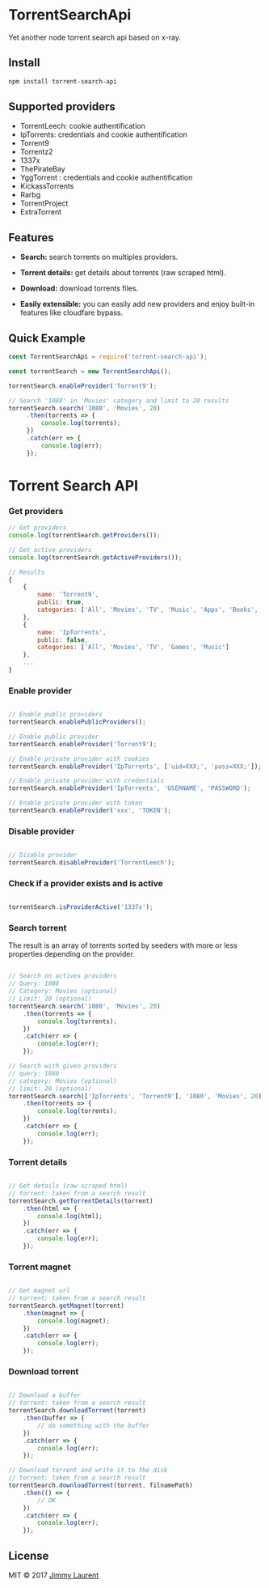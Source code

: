 # TorrentSearchApi

Yet another node torrent search api based on x-ray.

## Install

```bash
npm install torrent-search-api
```

## Supported providers

- TorrentLeech: cookie authentification
- IpTorrents: credentials and cookie authentification
- Torrent9
- Torrentz2
- 1337x
- ThePirateBay
- YggTorrent : credentials and cookie authentification
- KickassTorrents
- Rarbg
- TorrentProject
- ExtraTorrent

## Features

- **Search:** search torrents on multiples providers.

- **Torrent details:** get details about torrents (raw scraped html).

- **Download:** download torrents files.

- **Easily extensible:** you can easily add new providers and enjoy built-in features like cloudfare bypass.
 

## Quick Example

```js
const TorrentSearchApi = require('torrent-search-api');

const torrentSearch = new TorrentSearchApi();

torrentSearch.enableProvider('Torrent9');

// Search '1080' in 'Movies' category and limit to 20 results
torrentSearch.search('1080', 'Movies', 20)
     .then(torrents => {
         console.log(torrents);
     })
     .catch(err => {
         console.log(err);
     });
```

# Torrent Search API

### Get providers

```js
// Get providers
console.log(torrentSearch.getProviders());

// Get active providers
console.log(torrentSearch.getActiveProviders());

// Results
{
    {
        name: 'Torrent9',
        public: true,
        categories: ['All', 'Movies', 'TV', 'Music', 'Apps', 'Books', 'Top100']
    },
    {
        name: 'IpTorrents',
        public: false,
        categories: ['All', 'Movies', 'TV', 'Games', 'Music']
    },
    ...
}

```

### Enable provider

```js

// Enable public providers
torrentSearch.enablePublicProviders();

// Enable public provider
torrentSearch.enableProvider('Torrent9');

// Enable private provider with cookies
torrentSearch.enableProvider('IpTorrents', ['uid=XXX;', 'pass=XXX;']);

// Enable private provider with credentials
torrentSearch.enableProvider('IpTorrents', 'USERNAME', 'PASSWORD');

// Enable private provider with token
torrentSearch.enableProvider('xxx', 'TOKEN');

```

### Disable provider

```js

// Disable provider
torrentSearch.disableProvider('TorrentLeech');

```

### Check if a provider exists and is active

```js

torrentSearch.isProviderActive('1337x');

```

### Search torrent

The result is an array of torrents sorted by seeders with more or less properties depending on the provider.

```js

// Search on actives providers
// Query: 1080
// Category: Movies (optional)
// Limit: 20 (optional)
torrentSearch.search('1080', 'Movies', 20)
    .then(torrents => {
        console.log(torrents);
    })
    .catch(err => {
        console.log(err);
    });

// Search with given providers
// query: 1080
// category: Movies (optional)
// limit: 20 (optional)
torrentSearch.search(['IpTorrents', 'Torrent9'], '1080', 'Movies', 20)
    .then(torrents => {
        console.log(torrents);
    })
    .catch(err => {
        console.log(err);
    });

```

### Torrent details

```js

// Get details (raw scraped html)
// torrent: taken from a search result
torrentSearch.getTorrentDetails(torrent)
    .then(html => {
        console.log(html);
    })
    .catch(err => {
        console.log(err);
    });

```

### Torrent magnet

```js

// Get magnet url
// torrent: taken from a search result
torrentSearch.getMagnet(torrent)
    .then(magnet => {
        console.log(magnet);
    })
    .catch(err => {
        console.log(err);
    });

```

### Download torrent

```js

// Download a buffer
// torrent: taken from a search result
torrentSearch.downloadTorrent(torrent)
    .then(buffer => {
        // do something with the buffer
    })
    .catch(err => {
        console.log(err);
    });

// Download torrent and write it to the disk
// torrent: taken from a search result
torrentSearch.downloadTorrent(torrent, filnamePath)
    .then(() => {
        // OK
    })
    .catch(err => {
        console.log(err);
    });
```

## License

MIT © 2017 [Jimmy Laurent](https://github.com/JimmyLaurent)